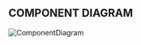 ## COMPONENT DIAGRAM
![ComponentDiagram](https://github.com/arc-arnob/LnT_Mini_Project/blob/main/2_Design/COMPONENT.png)
